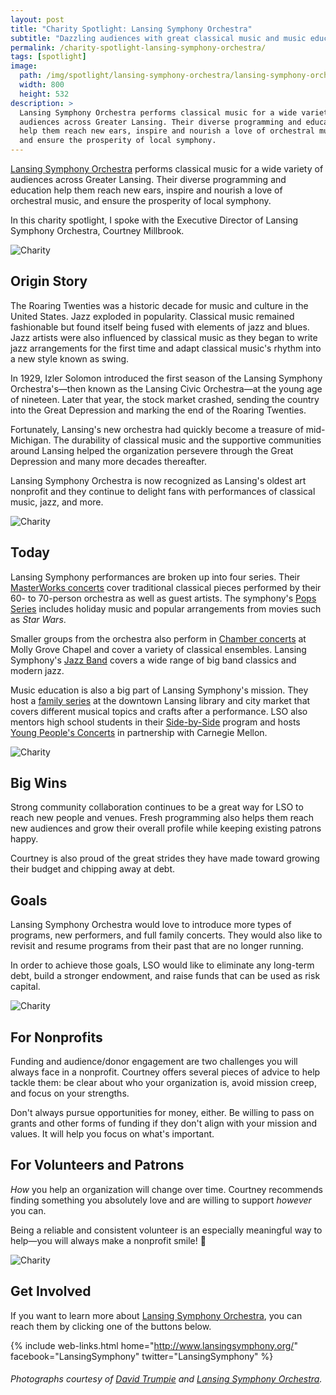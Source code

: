 ```yaml
---
layout: post
title: "Charity Spotlight: Lansing Symphony Orchestra"
subtitle: "Dazzling audiences with great classical music and music education."
permalink: /charity-spotlight-lansing-symphony-orchestra/
tags: [spotlight]
image:
  path: /img/spotlight/lansing-symphony-orchestra/lansing-symphony-orchestra-conducting.jpg
  width: 800
  height: 532
description: >
  Lansing Symphony Orchestra performs classical music for a wide variety of
  audiences across Greater Lansing. Their diverse programming and education
  help them reach new ears, inspire and nourish a love of orchestral music,
  and ensure the prosperity of local symphony.
---
```


[Lansing Symphony Orchestra][1] performs classical music for a wide variety of audiences across Greater Lansing. Their diverse programming and education help them reach new ears, inspire and nourish a love of orchestral music, and ensure the prosperity of local symphony.

In this charity spotlight, I spoke with the Executive Director of Lansing Symphony Orchestra, Courtney Millbrook.

![][3]

## Origin Story

The Roaring Twenties was a historic decade for music and culture in the United States. Jazz exploded in popularity. Classical music remained fashionable but found itself being fused with elements of jazz and blues. Jazz artists were also influenced by classical music as they began to write jazz arrangements for the first time and adapt classical music's rhythm into a new style known as swing.

In 1929, Izler Solomon introduced the first season of the Lansing Symphony Orchestra's&mdash;then known as the Lansing Civic Orchestra&mdash;at the young age of nineteen. Later that year, the stock market crashed, sending the country into the Great Depression and marking the end of the Roaring Twenties.

Fortunately, Lansing's new orchestra had quickly become a treasure of mid-Michigan. The durability of classical music and the supportive communities around Lansing helped the organization persevere through the Great Depression and many more decades thereafter.

Lansing Symphony Orchestra is now recognized as Lansing's oldest art nonprofit and they continue to delight fans with performances of classical music, jazz, and more.

![][2]

## Today

Lansing Symphony performances are broken up into four series. Their [MasterWorks concerts][7] cover traditional classical pieces performed by their 60- to 70-person orchestra as well as guest artists. The symphony's [Pops Series][8] includes holiday music and popular arrangements from movies such as _Star Wars_.

Smaller groups from the orchestra also perform in [Chamber concerts][9] at Molly Grove Chapel and cover a variety of classical ensembles. Lansing Symphony's [Jazz Band][10] covers a wide range of big band classics and modern jazz.

Music education is also a big part of Lansing Symphony's mission. They host a [family series][11] at the downtown Lansing library and city market that covers different musical topics and crafts after a performance. LSO also mentors high school students in their [Side-by-Side][12] program and hosts [Young People's Concerts][13] in partnership with Carnegie Mellon.

![][4]

## Big Wins

Strong community collaboration continues to be a great way for LSO to reach new people and venues. Fresh programming also helps them reach new audiences and grow their overall profile while keeping existing patrons happy.

Courtney is also proud of the great strides they have made toward growing their budget and chipping away at debt.

## Goals

Lansing Symphony Orchestra would love to introduce more types of programs, new performers, and full family concerts. They would also like to revisit and resume programs from their past that are no longer running.

In order to achieve those goals, LSO would like to eliminate any long-term debt, build a stronger endowment, and raise funds that can be used as risk capital.

![][5]

## For Nonprofits

Funding and audience/donor engagement are two challenges you will always face in a nonprofit. Courtney offers several pieces of advice to help tackle them: be clear about who your organization is, avoid mission creep, and focus on your strengths.

Don't always pursue opportunities for money, either. Be willing to pass on grants and other forms of funding if they don't align with your mission and values. It will help you focus on what's important.

## For Volunteers and Patrons

_How_ you help an organization will change over time. Courtney recommends finding something you absolutely love and are willing to support _however_ you can.

Being a reliable and consistent volunteer is an especially meaningful way to help&mdash;you will always make a nonprofit smile! 🙂

![][6]

## Get Involved

If you want to learn more about [Lansing Symphony Orchestra][1], you can reach them by clicking one of the buttons below.

{% include web-links.html home="http://www.lansingsymphony.org/" facebook="LansingSymphony" twitter="LansingSymphony" %}

###### Photographs courtesy of [David Trumpie][14] and [Lansing Symphony Orchestra][1].



[1]: http://www.lansingsymphony.org/ "Lansing Symphony Orchestra Homepage"
[2]: /img/spotlight/lansing-symphony-orchestra/lansing-symphony-orchestra-brass.jpg "Charity"
[3]: /img/spotlight/lansing-symphony-orchestra/lansing-symphony-orchestra-conducting.jpg "Charity"
[4]: /img/spotlight/lansing-symphony-orchestra/lansing-symphony-orchestra-recorder.jpg "Charity"
[5]: /img/spotlight/lansing-symphony-orchestra/lansing-symphony-orchestra-string.jpg "Charity"
[6]: /img/spotlight/lansing-symphony-orchestra/lansing-symphony-orchestra-youth-patrons.jpg "Charity"
[7]: http://lansingsymphony.org/SeasonProfile/SeasonProfileMasterWorks/tabid/83/Default.aspx "Lansing Symphony Orchestra's MasterWorks Series"
[8]: http://lansingsymphony.org/SeasonProfile/SeasonProfilePops/tabid/85/Default.aspx "Lansing Symphony Orchestra's Pops Series"
[9]: http://lansingsymphony.org/SeasonProfile/SeasonProfileChamberConcerts/tabid/84/Default.aspx "Lansing Symphony Orchestra's Chamber Series"
[10]: http://lansingsymphony.org/SeasonProfile/SeasonProfileBigBand/tabid/86/Default.aspx "Lansing Symphony Orchestra's Jazz Band"
[11]: http://www.lansingsymphony.org/Portals/0/Family%20Series%20Flyer_1.pdf "Lansing Symphony Orchestra's Family Series at the Library Program"
[12]: http://www.lansingsymphony.org/Education/SidebySidePerformance/tabid/165/Default.aspx "Lansing Symphony Orchestra's Side-by-Side Program"
[13]: http://www.lansingsymphony.org/Education/YoungPeoplesConcerts/tabid/79/Default.aspx "Lansing Symphony Orchestra's Young People's Concerts"
[14]: https://www.facebook.com/david.trumpie "David Trumpie on Facebook"
